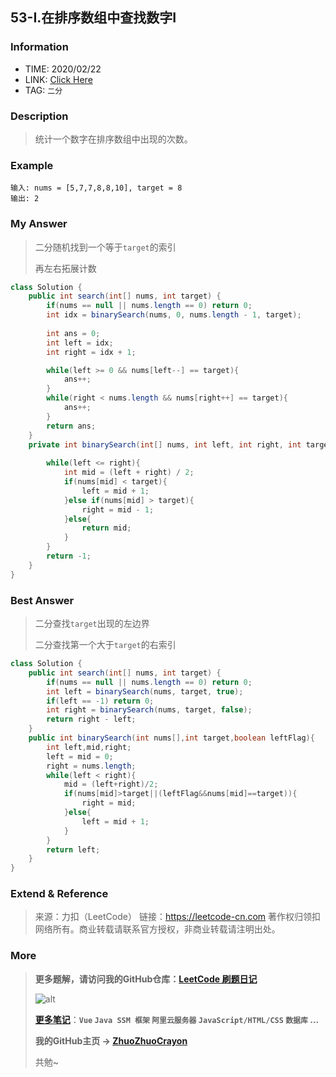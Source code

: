 ## 53-I.在排序数组中查找数字I

### Information

* TIME: 2020/02/22
* LINK: [Click Here](https://leetcode-cn.com/problems/zai-pai-xu-shu-zu-zhong-cha-zhao-shu-zi-lcof/)
* TAG: `二分`

### Description

> 统计一个数字在排序数组中出现的次数。

### Example

```text
输入: nums = [5,7,7,8,8,10], target = 8
输出: 2
```

### My Answer

> 二分随机找到一个等于`target`的索引
>
> 再左右拓展计数

```java
class Solution {
    public int search(int[] nums, int target) {
        if(nums == null || nums.length == 0) return 0;
        int idx = binarySearch(nums, 0, nums.length - 1, target);
        
        int ans = 0;
        int left = idx;
        int right = idx + 1;

        while(left >= 0 && nums[left--] == target){
            ans++;
        }
        while(right < nums.length && nums[right++] == target){
            ans++;
        }
        return ans;
    }
    private int binarySearch(int[] nums, int left, int right, int target){
        
        while(left <= right){
            int mid = (left + right) / 2;
            if(nums[mid] < target){
                left = mid + 1;
            }else if(nums[mid] > target){
                right = mid - 1;
            }else{
                return mid;
            }
        }
        return -1;
    }
}
```

### Best Answer

> 二分查找`target`出现的左边界
>
> 二分查找第一个大于`target`的右索引

```java
class Solution {
    public int search(int[] nums, int target) {
        if(nums == null || nums.length == 0) return 0;
        int left = binarySearch(nums, target, true);
        if(left == -1) return 0;
        int right = binarySearch(nums, target, false);
        return right - left;
    }
    public int binarySearch(int nums[],int target,boolean leftFlag){
        int left,mid,right;
        left = mid = 0;
        right = nums.length;
        while(left < right){
            mid = (left+right)/2;
            if(nums[mid]>target||(leftFlag&&nums[mid]==target)){
                right = mid;
            }else{
                left = mid + 1;
            }
        }
        return left;
    }
}
```

### Extend & Reference

> 来源：力扣（LeetCode）
> 链接：https://leetcode-cn.com
> 著作权归领扣网络所有。商业转载请联系官方授权，非商业转载请注明出处。

### More

> **更多题解，请访问我的GitHub仓库：[LeetCode 刷题日记](https://github.com/ZhuoZhuoCrayon/my-Nodes/blob/master/Daily/README_2020.md)**
>
> ![alt](https://raw.githubusercontent.com/ZhuoZhuoCrayon/my-Nodes/master/Daily/img/mynode.png)
>
> [**更多笔记**](https://github.com/ZhuoZhuoCrayon/my-Nodes)：**`Vue` `Java SSM 框架` `阿里云服务器` `JavaScript/HTML/CSS`   `数据库` ...**
>
> **我的GitHub主页 -> [ZhuoZhuoCrayon](https://github.com/ZhuoZhuoCrayon)**
>
> 共勉~

